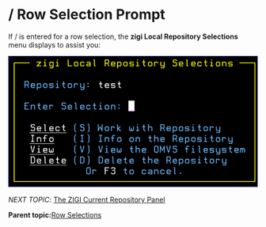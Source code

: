 # / Row Selection Prompt

If / is entered for a row selection, the **zigi Local Repository Selections** menu displays to assist you:

![](media/g_row_selection_prompt_LRP.png)

*NEXT TOPIC*: [The ZIGI Current Repository Panel](c_the_zigi_current_repository_panel.md)

**Parent topic:**[Row Selections](r_rr_row_selections_LRP.md)

